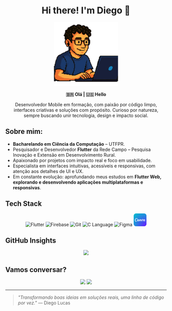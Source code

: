 <h1 align="center">Hi there! I'm Diego 👋</h1>

<p align="center">
  <img src="assets/images/diego_8_bit.png" width="200" title="Diego"/>
</p>

<p align="center">
  <strong>🇧🇷 Olá | 🇺🇸 Hello</strong>
</p>

<p align="center">
  Desenvolvedor Mobile em formação, com paixão por código limpo, interfaces criativas e soluções com propósito.  
  Curioso por natureza, sempre buscando unir tecnologia, design e impacto social.
</p>

## Sobre mim:

- **Bacharelando em Ciência da Computação** – UTFPR.  
- Pesquisador e Desenvolvedor **Flutter** da Rede Campo – Pesquisa Inovação e Extensão em Desenvolvimento Rural.  
- Apaixonado por projetos com impacto real e foco em usabilidade.  
- Especialista em interfaces intuitivas, acessíveis e responsivas, com atenção aos detalhes de UI e UX.  
- Em constante evolução: aprofundando meus estudos em **Flutter Web, explorando e desenvolvendo aplicações multiplataformas e responsivas**.  

## Tech Stack

<p align="center">
  <img src="https://cdn.jsdelivr.net/gh/devicons/devicon/icons/flutter/flutter-original.svg" width="40" title="Flutter"/>
  <img src="https://cdn.jsdelivr.net/gh/devicons/devicon/icons/firebase/firebase-plain.svg" width="40" title="Firebase"/>
  <img src="https://cdn.jsdelivr.net/gh/devicons/devicon/icons/git/git-original.svg" width="40" title="Git"/>
  <img src="https://cdn.jsdelivr.net/gh/devicons/devicon/icons/c/c-original.svg" width="40" title="C Language"/>
  <img src="https://cdn.jsdelivr.net/gh/devicons/devicon/icons/figma/figma-original.svg" width="40" title="Figma"/>
  <img src="assets/icons/canva_icon.png" width="40" title="Canva"/>
</p>

## GitHub Insights

<p align="center">
  <img src="https://github-readme-stats.vercel.app/api/top-langs/?username=diegodallaqua&layout=compact&langs_count=8&theme=tokyonight" />
</p>

## Vamos conversar?

<p align="center">
  <a href="mailto:dldallaquapro@gmail.com"><img src="https://img.shields.io/badge/Gmail-D14836?style=for-the-badge&logo=gmail&logoColor=white"/></a>
  <a href="https://www.linkedin.com/in/diego-dallaqua-b55755210/"><img src="https://img.shields.io/badge/LinkedIn-0A66C2?style=for-the-badge&logo=linkedin&logoColor=white"/></a>
</p>

---
> *"Transformando boas ideias em soluções reais, uma linha de código por vez."* — Diego Lucas
